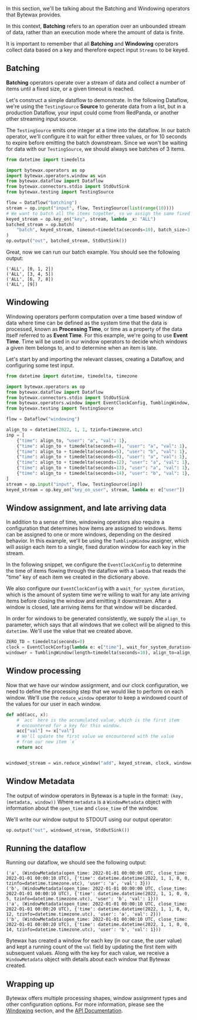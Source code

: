 In this section, we'll be talking about the Batching and Windowing operators
that Bytewax provides.

In this context, **Batching** refers to an operation over an unbounded stream
of data, rather than an execution mode where the amount of data is finite.

It is important to remember that all **Batching** and **Windowing** operators
collect data based on a key and therefore expect input `Streams` to be keyed.


## Batching

**Batching** operators operate over a stream of data and collect a number of
items until a fixed size, or a given timeout is reached.

Let's construct a simple dataflow to demonstrate. In the following Dataflow,
we're using the `TestingSource` **Source** to generate data from a list,
but in a production Dataflow, your input could come from RedPanda, or another
other streaming input source.

The `TestingSource` emits one integer at a time into the dataflow. In our
batch operator, we'll configure it to wait for either three values, or
for 10 seconds to expire before emitting the batch downstream. Since
we won't be waiting for data with our `TestingSource`, we should
always see batches of 3 items.

```python
from datetime import timedelta

import bytewax.operators as op
import bytewax.operators.window as win
from bytewax.dataflow import Dataflow
from bytewax.connectors.stdio import StdOutSink
from bytewax.testing import TestingSource

flow = Dataflow("batching")
stream = op.input("input", flow, TestingSource(list(range(10))))
# We want to batch all the items together, so we assign the same fixed key to each of them
keyed_stream = op.key_on("key", stream, lambda _x: "ALL")
batched_stream = op.batch(
    "batch", keyed_stream, timeout=timedelta(seconds=10), batch_size=3
)
op.output("out", batched_stream, StdOutSink())
```

Great, now we can run our batch example. You should see the following output:

```
('ALL', [0, 1, 2])
('ALL', [3, 4, 5])
('ALL', [6, 7, 8])
('ALL', [9])
```

## Windowing

Windowing operators perform computation over a time based window of data
where time can be defined as the system time that the data is processed, known
as **Processing Time**, or time as a property of the data itself referred to
as **Event Time**. For this example, we're going to use **Event Time**. Time
will be used in our window operators to decide which windows a given item belongs
to, and to determine when an item is late.

Let's start by and importing the relevant classes, creating a Dataflow, and
configuring some test input.

```python
from datetime import datetime, timedelta, timezone

import bytewax.operators as op
from bytewax.dataflow import Dataflow
from bytewax.connectors.stdio import StdOutSink
from bytewax.operators.window import EventClockConfig, TumblingWindow, WindowMetadata
from bytewax.testing import TestingSource

flow = Dataflow("windowing")

align_to = datetime(2022, 1, 1, tzinfo=timezone.utc)
inp = [
    {"time": align_to, "user": "a", "val": 1},
    {"time": align_to + timedelta(seconds=4), "user": "a", "val": 1},
    {"time": align_to + timedelta(seconds=5), "user": "b", "val": 1},
    {"time": align_to + timedelta(seconds=8), "user": "a", "val": 1},
    {"time": align_to + timedelta(seconds=12), "user": "a", "val": 1},
    {"time": align_to + timedelta(seconds=13), "user": "a", "val": 1},
    {"time": align_to + timedelta(seconds=14), "user": "b", "val": 1},
]
stream = op.input("input", flow, TestingSource(inp))
keyed_stream = op.key_on("key_on_user", stream, lambda e: e["user"])
```

## Window assignment, and late arriving data

In addition to a sense of time, windowing operators also require a configuration
that determines how items are assigned to windows. Items can be assigned to
one or more windows, depending on the desired behavior. In this example, we'll
be using the `TumblingWindow` assigner, which will assign each item to a single,
fixed duration window for each key in the stream.

In the following snippet, we configure the `EventClockConfig` to determine
the time of items flowing through the dataflow with a `lambda` that reads
the "time" key of each item we created in the dictionary above.

We also configure our `EventClockConfig` with a `wait_for_system_duration`,
which is the amount of system time we're willing to wait for any late arriving
items before closing the window and emitting it downstream. After a window
is closed, late arriving items for that window will be discarded.

In order for windows to be generated consistently, we supply the `align_to`
parameter, which says that all windows that we collect will be aligned to
this `datetime`. We'll use the value that we created above.

```python
ZERO_TD = timedelta(seconds=0)
clock = EventClockConfig(lambda e: e["time"], wait_for_system_duration=ZERO_TD)
windower = TumblingWindow(length=timedelta(seconds=10), align_to=align_to)
```

## Window processing

Now that we have our window assignment, and our clock configuration, we need
to define the processing step that we would like to perform on each window.
We'll use the `reduce_window` operator to keep a windowed count of the values
for our user in each window.

```python
def add(acc, x):
    # `acc` here is the accumulated value, which is the first item
    # encountered for a key for this window.
    acc["val"] += x["val"]
    # We'll update the first value we encountered with the value
    # from our new item `x`
    return acc


windowed_stream = win.reduce_window("add", keyed_stream, clock, windower, add)
```

## Window Metadata

The output of window operators in Bytewax is a tuple in the format: `(key, (metadata, window))`
Where `metadata` is a `WindowMetadata` object with information about the `open_time` and `close_time`
of the window.

We'll write our window output to STDOUT using our output operator:

```python
op.output("out", windowed_stream, StdOutSink())
```

## Running the dataflow

Running our dataflow, we should see the following output:

```
('a', (WindowMetadata(open_time: 2022-01-01 00:00:00 UTC, close_time: 2022-01-01 00:00:10 UTC), {'time': datetime.datetime(2022, 1, 1, 0, 0, tzinfo=datetime.timezone.utc), 'user': 'a', 'val': 3}))
('b', (WindowMetadata(open_time: 2022-01-01 00:00:00 UTC, close_time: 2022-01-01 00:00:10 UTC), {'time': datetime.datetime(2022, 1, 1, 0, 0, 5, tzinfo=datetime.timezone.utc), 'user': 'b', 'val': 1}))
('a', (WindowMetadata(open_time: 2022-01-01 00:00:10 UTC, close_time: 2022-01-01 00:00:20 UTC), {'time': datetime.datetime(2022, 1, 1, 0, 0, 12, tzinfo=datetime.timezone.utc), 'user': 'a', 'val': 2}))
('b', (WindowMetadata(open_time: 2022-01-01 00:00:10 UTC, close_time: 2022-01-01 00:00:20 UTC), {'time': datetime.datetime(2022, 1, 1, 0, 0, 14, tzinfo=datetime.timezone.utc), 'user': 'b', 'val': 1}))
```

Bytewax has created a window for each key (in our case, the user value) and kept
a running count of the `val` field by updating the first item with subsequent
values. Along with the key for each value, we receive a `WindowMetadata` object
with details about each window that Bytewax created.

## Wrapping up

Bytewax offers multiple processing shapes, window assignment types and other
configuration options. For more information, please see the [Windowing](/docs/articles/concepts/windowing.md)
section, and the [API Documentation](/apidocs/).
